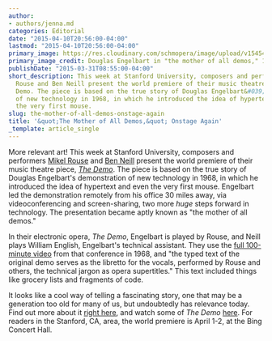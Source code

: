```yaml
---
author:
- authors/jenna.md
categories: Editorial
date: "2015-04-10T20:56:00-04:00"
lastmod: "2015-04-10T20:56:00-04:00"
primary_image: https://res.cloudinary.com/schmopera/image/upload/v1545409169/media/webhook-uploads/1428713687578/DouglasEngelbartDemo.png
primary_image_credit: Douglas Engelbart in "the mother of all demos," 1968.
publishDate: "2015-03-31T08:55:00-04:00"
short_description: This week at Stanford University, composers and performers Mikel
  Rouse and Ben Neill present the world premiere of their music theatre piece, The
  Demo. The piece is based on the true story of Douglas Engelbart&#039;s demonstration
  of new technology in 1968, in which he introduced the idea of hypertext and even
  the very first mouse.
slug: the-mother-of-all-demos-onstage-again
title: '&quot;The Mother of All Demos,&quot; Onstage Again'
_template: article_single
---
```


<p>
	More relevant art! This week at Stanford University, composers and performers <a href="http://mikelrouse.com/new/" target="_blank" data-mce-href="http://mikelrouse.com/new/">Mikel Rouse</a> and <a href="http://www.benneill.com/" target="_blank" data-mce-href="http://www.benneill.com/">Ben Neill</a> present the world premiere of their music theatre piece, <a href="http://www.mikelrouse.com/images/DemoDossier2014UPDATE2.pdf" target="_blank" data-mce-href="http://www.mikelrouse.com/images/DemoDossier2014UPDATE2.pdf"><em>The Demo</em></a>. The piece is based on the true story of Douglas Engelbart's demonstration of new technology in 1968, in which he introduced the idea of hypertext and even the very first mouse. Engelbart led the demonstration remotely from his office 30 miles away, via videoconferencing and screen-sharing, two more <em>huge</em> steps forward in technology. The presentation became aptly known as "the mother of all demos."
</p>
<p>
	In their electronic opera, <em>The Demo</em>, Engelbart is played by Rouse, and Neill plays William English, Engelbart's technical assistant. They use the <a href="https://www.youtube.com/watch?v=yJDv-zdhzMY" target="_blank" data-mce-href="https://www.youtube.com/watch?v=yJDv-zdhzMY">full 100-minute video</a> from that conference in 1968, and "the typed text of the original demo serves as the libretto for the vocals, performed by Rouse and others, the technical jargon as opera supertitles." This text included things like grocery lists and fragments of code.
</p>
<p>
	It looks like a cool way of telling a fascinating story, one that may be a generation too old for many of us, but undoubtedly has relevance today. Find out more about it <a href="http://www.mikelrouse.com/images/DemoDossier2014UPDATE2.pdf" target="_blank" data-mce-href="http://www.mikelrouse.com/images/DemoDossier2014UPDATE2.pdf">right here</a>, and watch some of <em>The Demo</em> <a href="https://www.youtube.com/watch?t=210&amp;v=mme0T6XOWQs" target="_blank" data-mce-href="https://www.youtube.com/watch?t=210&amp;v=mme0T6XOWQs">here</a>. For readers in the Stanford, CA, area, the world premiere is April 1-2, at the Bing Concert Hall.
</p>
